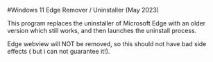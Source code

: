 #Windows 11 Edge Remover / Uninstaller (May 2023)

This program replaces the uninstaller of Microsoft Edge with an older version which still works, and then launches the uninstall process.

Edge webview will NOT be removed, so this should not have bad side effects ( but i can not guarantee it!).
